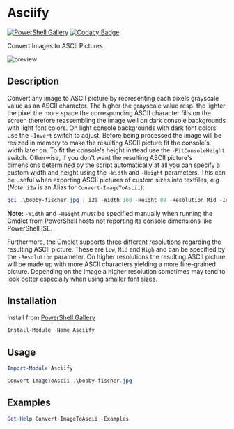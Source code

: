 # Asciify

[![PowerShell Gallery](https://img.shields.io/powershellgallery/v/Asciify.svg)](https://www.powershellgallery.com/packages/Asciify)
[![Codacy Badge](https://api.codacy.com/project/badge/Grade/cc2d46b1198e4484909af81fe17b3283)](https://www.codacy.com/app/off-world/Asciify?utm_source=github.com&amp;utm_medium=referral&amp;utm_content=off-world/Asciify&amp;utm_campaign=Badge_Grade)

Convert Images to ASCII Pictures

![preview](https://i.imgur.com/hVBnXGo.png)

## Description

Convert any image to ASCII picture by representing each pixels grayscale value as an ASCII character. The higher the grayscale value resp. the lighter the pixel the more space the corresponding ASCII character fills on the screen therefore reassembling the image well on dark console backgrounds with light font colors. On light console backgrounds with dark font colors use the `-Invert` switch to adjust. Before being processed the image will be resized in memory to make the resulting ASCII picture fit the console's width later on. To fit the console's height instead use the `-FitConsoleHeight` switch. Otherwise, if you don't want the resulting ASCII picture's dimensions determined by the script automatically at all you can specify a custom width and height using the `-Width` and `-Height` parameters. This can be useful when exporting ASCII pictures of custom sizes into textfiles, e.g (_Note:_ `i2a` is an Alias for `Convert-ImageToAscii`):
```PowerShell
gci .\bobby-fischer.jpg | i2a -Width 160 -Height 80 -Resolution Mid -Invert > .\bobby-fischer.txt
```
**Note:** `-Width` and `-Height` _must_ be specified manually when running the Cmdlet from PowerShell hosts not reporting its console dimensions like PowerShell ISE.

Furthermore, the Cmdlet supports three different resolutions regarding the resulting ASCII picture. These are `Low`, `Mid` and `High` and can be specified by the `-Resolution` parameter. On higher resolutions the resulting ASCII picture will be made up with more ASCII characters yielding a more fine-grained picture. Depending on the image a higher resolution sometimes may tend to look better especially when using smaller font sizes.

## Installation

Install from [PowerShell Gallery](https://www.powershellgallery.com/packages/Asciify)

```Powershell
Install-Module -Name Asciify
```

## Usage

```Powershell
Import-Module Asciify

Convert-ImageToAscii .\bobby-fischer.jpg
```

## Examples

```Powershell
Get-Help Convert-ImageToAscii -Examples
```

